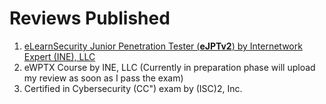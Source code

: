 # Reviews Published

1. [eLearnSecurity Junior Penetration Tester (**eJPTv2**) by Internetwork Expert (INE), LLC](eJPT.md)
2. eWPTX Course by INE, LLC (Currently in preparation phase will upload my review as soon as I pass the exam)
3. Certified in Cybersecurity (CC") exam by (ISC)2, Inc.
